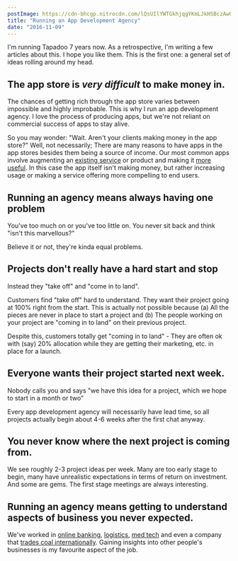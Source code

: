 ```yaml
---
postImage: https://cdn-bhcgp.nitrocdn.com/lQsUIlYWTGkhjqgYKmLJkHSBczAwGDPM/assets/static/optimized/rev-f8d7f54/wp-content/uploads/2016/11/IMG_3605.jpg.webp
title: "Running an App Development Agency"
date: "2016-11-09"
---
```


I'm running Tapadoo 7 years now. As a retrospective, I'm writing a few articles about this. I hope you like them. This is the first one: a general set of ideas rolling around my head.

## The app store is _very difficult_ to make money in.

The chances of getting rich through the app store varies between impossible and highly improbable. This is why I run an app development agency. I love the process of producing apps, but we're not reliant on commercial success of apps to stay alive.

So you may wonder: "Wait. Aren't your clients making money in the app store?" Well, not necessarily; There are many reasons to have apps in the app stores besides them being a source of income. Our most common apps involve augmenting an [existing service](https://www.parkingtag.ie) or product and making it [more useful](http://www.slendertone.com/en-ie/). In this case the app itself isn't making money, but rather increasing usage or making a service offering more compelling to end users.

## **Running** an agency means always having one problem

You've too much on or you've too little on. You never sit back and think "isn't this marvellous?"

Believe it or not, they're kinda equal problems.

## Projects **don't really have a hard start and stop**

Instead they "take off" and "come in to land".

Customers find "take off" hard to understand. They want their project going at 100% right from the start. This is actually not possible because (a) All the pieces are never in place to start a project and (b) The people working on your project are "coming in to land" on their previous project.

Despite this, customers totally get "coming in to land" - They are often ok with (say) 20% allocation while they are getting their marketing, etc. in place for a launch.

## Everyone **wants their project started next week**.

Nobody calls you and says "we have this idea for a project, which we hope to start in a month or two"

Every app development agency will necessarily have lead time, so all projects actually begin about 4-6 weeks after the first chat anyway.

## **You** never **know where the next project is coming from**.

We see roughly 2-3 project ideas per week. Many are too early stage to begin, many have unrealistic expectations in terms of return on investment. And some are gems. The first stage meetings are always interesting.

## Running an agency means getting to understand aspects of business you never expected.

We've worked in [online banking](https://www.paywithfire.com), [logistics](http://www.dhl.ie), [med tech](http://www.slendertone.com/en-ie/) and even a company that [trades coal internationally](http://www.cmc-coal.ie). Gaining insights into other people's businesses is my favourite aspect of the job.
